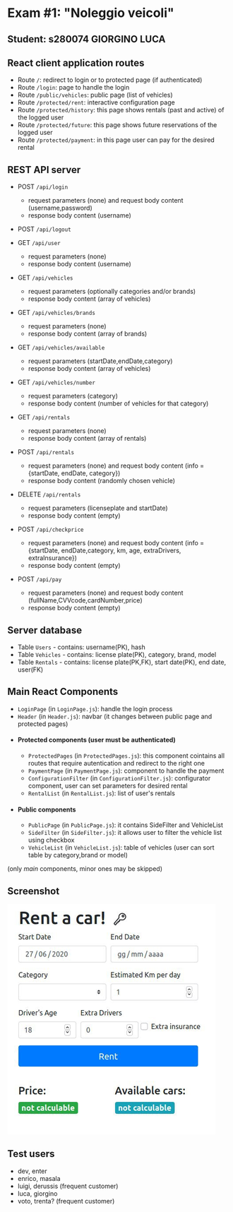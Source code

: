 # Exam #1: "Noleggio veicoli"
## Student: s280074 GIORGINO LUCA 

## React client application routes

- Route `/`: redirect to login or to protected page (if authenticated)
- Route `/login`: page to handle the login 
- Route `/public/vehicles`: public page (list of vehicles)
- Route `/protected/rent`: interactive configuration page 
- Route `/protected/history`: this page shows rentals (past and active) of the logged user
- Route `/protected/future`:  this page shows future reservations of the logged user
- Route `/protected/payment`:  in this page user can pay for the desired rental

## REST API server

- POST `/api/login`
  - request parameters (none) and request body content (username,password)
  - response body content (username)
- POST `/api/logout`
- GET `/api/user`
  - request parameters (none)
  - response body content (username)


- GET `/api/vehicles`
  - request parameters (optionally categories and/or brands)
  - response body content (array of vehicles)
- GET `/api/vehicles/brands`
  - request parameters (none)
  - response body content (array of brands)   
- GET `/api/vehicles/available`
  - request parameters (startDate,endDate,category)
  - response body content (array of vehicles)
- GET `/api/vehicles/number`
  - request parameters (category)
  - response body content (number of vehicles for that category)


- GET `/api/rentals`
  - request parameters (none)
  - response body content (array of rentals)
- POST `/api/rentals`
  - request parameters (none) and request body content (info = {startDate, endDate, category})
  - response body content (randomly chosen vehicle)
- DELETE `/api/rentals`
  - request parameters (licenseplate and startDate)
  - response body content (empty)
- POST `/api/checkprice`
  - request parameters (none) and request body content (info = {startDate, endDate,category, km, age, extraDrivers, extraInsurance})
  - response body content (empty)
- POST `/api/pay`
  - request parameters (none) and request body content (fullName,CVVcode,cardNumber,price)
  - response body content (empty)

## Server database

- Table `Users` - contains: username(PK), hash
- Table `Vehicles` - contains: license plate(PK), category, brand, model
- Table `Rentals` - contains: license plate(PK,FK), start date(PK), end date, user(FK)

## Main React Components

  - `LoginPage` (in `LoginPage.js`): handle the login process
  - `Header` (in `Header.js`): navbar (it changes between public page and protected pages)
- #### Protected components (user must be authenticated)
  - `ProtectedPages` (in `ProtectedPages.js`): this component cointains all routes that require autentication and redirect to the right one
  - `PaymentPage` (in `PaymentPage.js`): component to handle the payment
  - `ConfigurationFilter` (in `ConfigurationFilter.js`): configurator component, user can set parameters for desired rental
  - `RentalList` (in `RentalList.js`): list of user's rentals
- #### Public components
  - `PublicPage` (in `PublicPage.js`): it contains SideFilter and VehicleList
  - `SideFilter` (in `SideFilter.js`): it allows user to filter the vehicle list using checkbox
  - `VehicleList` (in `VehicleList.js`): table of vehicles (user can sort table by category,brand or model)

(only _main_ components, minor ones may be skipped)

## Screenshot

![Configurator Screenshot](./img/screenshot.jpg)

## Test users

* dev, enter
* enrico, masala
* luigi, derussis (frequent customer)
* luca, giorgino
* voto, trenta? (frequent customer)
